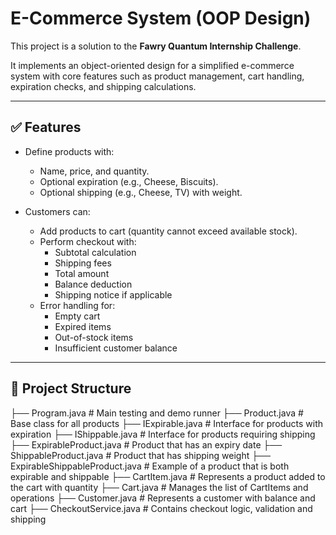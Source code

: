 # E-Commerce System (OOP Design)

This project is a solution to the **Fawry Quantum Internship Challenge**.

It implements an object-oriented design for a simplified e-commerce system with core features such as product management, cart handling, expiration checks, and shipping calculations.

---

## ✅ Features

- Define products with:
  - Name, price, and quantity.
  - Optional expiration (e.g., Cheese, Biscuits).
  - Optional shipping (e.g., Cheese, TV) with weight.

- Customers can:
  - Add products to cart (quantity cannot exceed available stock).
  - Perform checkout with:
    - Subtotal calculation
    - Shipping fees
    - Total amount
    - Balance deduction
    - Shipping notice if applicable
  - Error handling for:
    - Empty cart
    - Expired items
    - Out-of-stock items
    - Insufficient customer balance

---

## 🧱 Project Structure

├── Program.java                       # Main testing and demo runner
├── Product.java                       # Base class for all products
├── IExpirable.java                    # Interface for products with expiration
├── IShippable.java                    # Interface for products requiring shipping
├── ExpirableProduct.java              # Product that has an expiry date
├── ShippableProduct.java              # Product that has shipping weight
├── ExpirableShippableProduct.java     # Example of a product that is both expirable and shippable
├── CartItem.java                      # Represents a product added to the cart with quantity
├── Cart.java                          # Manages the list of CartItems and operations
├── Customer.java                      # Represents a customer with balance and cart
├── CheckoutService.java               # Contains checkout logic, validation and shipping
